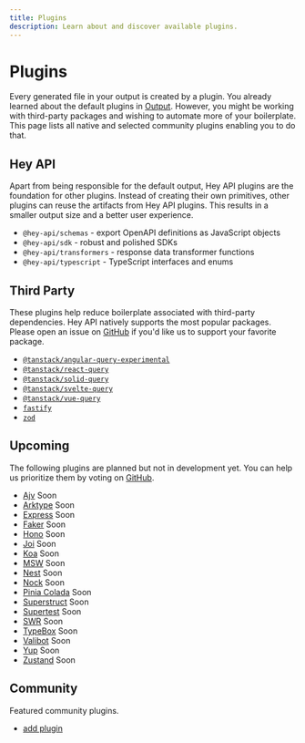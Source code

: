 ```yaml
---
title: Plugins
description: Learn about and discover available plugins.
---
```


# Plugins

Every generated file in your output is created by a plugin. You already learned about the default plugins in [Output](/openapi-ts/output). However, you might be working with third-party packages and wishing to automate more of your boilerplate. This page lists all native and selected community plugins enabling you to do that.

## Hey API

Apart from being responsible for the default output, Hey API plugins are the foundation for other plugins. Instead of creating their own primitives, other plugins can reuse the artifacts from Hey API plugins. This results in a smaller output size and a better user experience.

- `@hey-api/schemas` - export OpenAPI definitions as JavaScript objects
- `@hey-api/sdk` - robust and polished SDKs
- `@hey-api/transformers` - response data transformer functions
- `@hey-api/typescript` - TypeScript interfaces and enums

## Third Party

These plugins help reduce boilerplate associated with third-party dependencies. Hey API natively supports the most popular packages. Please open an issue on [GitHub](https://github.com/hey-api/openapi-ts/issues) if you'd like us to support your favorite package.

- [`@tanstack/angular-query-experimental`](/openapi-ts/plugins/tanstack-query)
- [`@tanstack/react-query`](/openapi-ts/plugins/tanstack-query)
- [`@tanstack/solid-query`](/openapi-ts/plugins/tanstack-query)
- [`@tanstack/svelte-query`](/openapi-ts/plugins/tanstack-query)
- [`@tanstack/vue-query`](/openapi-ts/plugins/tanstack-query)
- [`fastify`](/openapi-ts/plugins/fastify)
- [`zod`](/openapi-ts/plugins/zod)

## Upcoming

The following plugins are planned but not in development yet. You can help us prioritize them by voting on [GitHub](https://github.com/hey-api/openapi-ts/labels/RSVP%20%F0%9F%91%8D%F0%9F%91%8E).

- [Ajv](/openapi-ts/plugins/ajv) <span data-soon>Soon</span>
- [Arktype](/openapi-ts/plugins/arktype) <span data-soon>Soon</span>
- [Express](/openapi-ts/plugins/express) <span data-soon>Soon</span>
- [Faker](/openapi-ts/plugins/faker) <span data-soon>Soon</span>
- [Hono](/openapi-ts/plugins/hono) <span data-soon>Soon</span>
- [Joi](/openapi-ts/plugins/joi) <span data-soon>Soon</span>
- [Koa](/openapi-ts/plugins/koa) <span data-soon>Soon</span>
- [MSW](/openapi-ts/plugins/msw) <span data-soon>Soon</span>
- [Nest](/openapi-ts/plugins/nest) <span data-soon>Soon</span>
- [Nock](/openapi-ts/plugins/nock) <span data-soon>Soon</span>
- [Pinia Colada](/openapi-ts/plugins/pinia-colada) <span data-soon>Soon</span>
- [Superstruct](/openapi-ts/plugins/superstruct) <span data-soon>Soon</span>
- [Supertest](/openapi-ts/plugins/supertest) <span data-soon>Soon</span>
- [SWR](/openapi-ts/plugins/swr) <span data-soon>Soon</span>
- [TypeBox](/openapi-ts/plugins/typebox) <span data-soon>Soon</span>
- [Valibot](/openapi-ts/plugins/valibot) <span data-soon>Soon</span>
- [Yup](/openapi-ts/plugins/yup) <span data-soon>Soon</span>
- [Zustand](/openapi-ts/plugins/zustand) <span data-soon>Soon</span>

## Community

Featured community plugins.

- [add plugin](https://github.com/hey-api/openapi-ts/pulls)

<!--@include: ../examples.md-->
<!--@include: ../sponsors.md-->
